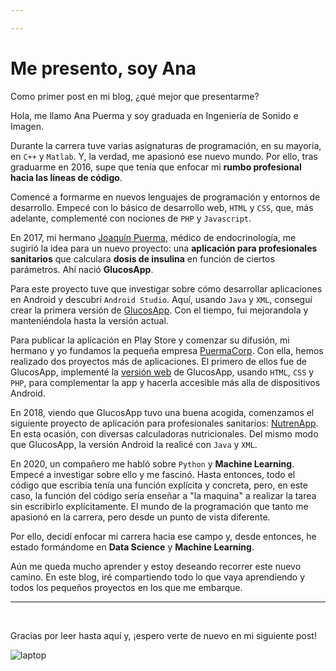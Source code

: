 ```yaml
---

---
```


# Me presento, soy Ana

Como primer post en mi blog, ¿qué mejor que presentarme?

Hola, me llamo Ana Puerma y soy graduada en Ingeniería de Sonido e Imagen. 

Durante la carrera tuve varias asignaturas de programación, en su mayoría, en `C++` y `Matlab`. Y, la verdad, me apasionó ese nuevo mundo. Por ello, tras graduarme en 2016, supe que tenía que enfocar mi **rumbo profesional hacia las líneas de código**. 

Comencé a formarme en nuevos lenguajes de programación y entornos de desarrollo. Empecé con lo básico de desarrollo web, `HTML` y `CSS`, que,  más adelante, complementé con nociones de `PHP` y `Javascript`.

En 2017, mi hermano [Joaquín Puerma](joaquinpuermaendocrino.com), médico de endocrinología, me sugirió la idea para un nuevo proyecto: una **aplicación para profesionales sanitarios** que calculara **dosis de insulina** en función de ciertos parámetros. Ahí nació **GlucosApp**. 

Para este proyecto tuve que investigar sobre cómo desarrollar aplicaciones en Android y descubrí `Android Studio`. Aquí, usando `Java` y `XML`, conseguí crear la primera versión de [GlucosApp](https://play.google.com/store/apps/details?id=glucosapp.glucosapp). Con el tiempo, fui mejorandola y manteniéndola hasta la versión actual.

Para publicar la aplicación en Play Store y comenzar su difusión, mi hermano y yo fundamos la pequeña empresa [PuermaCorp](http://puermacorp.es). Con ella, hemos realizado dos proyectos más de aplicaciones. El primero de ellos fue  de GlucosApp, implementé la [versión web](http://glucosapp.com) de GlucosApp, usando `HTML`, `CSS` y `PHP`, para complementar la app y hacerla accesible más alla de dispositivos Android.

En 2018, viendo que GlucosApp tuvo una buena acogida, comenzamos el siguiente proyecto de aplicación para profesionales sanitarios: [NutrenApp](https://play.google.com/store/apps/details?id=puermacorp.nutrenapp&hl=es_419&gl=US). En esta ocasión, con diversas calculadoras nutricionales. Del mismo modo que GlucosApp, la versión Android la realicé con `Java` y `XML`. 

En 2020, un compañero me habló sobre `Python` y **Machine Learning**. Empecé a investigar sobre ello y me fascinó. Hasta entonces, todo el código que escribía tenía una función explícita y concreta, pero, en este caso, la función del código sería enseñar a "la maquina" a realizar la tarea sin escribirlo explícitamente. El mundo de la programación que tanto me apasionó en la carrera, pero desde un punto de vista diferente.

Por ello, decidí enfocar mi carrera hacia ese campo y, desde entonces, he estado formándome en **Data Science** y **Machine Learning**.

Aún me queda mucho aprender y estoy deseando recorrer este nuevo camino. En este blog, iré compartiendo todo lo que vaya aprendiendo y todos los pequeños proyectos en los que me embarque.

---
<br/>

Gracias por leer hasta aquí y, ¡espero verte de nuevo en mi siguiente post!

![laptop](/images/laptop-notebook.jpeg)
